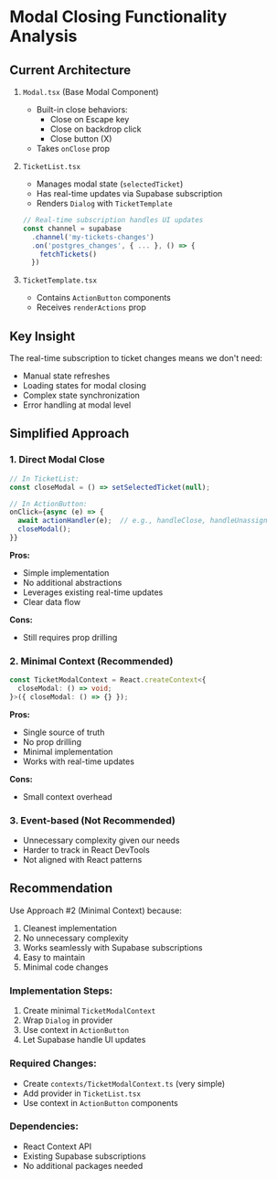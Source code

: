 # Modal Closing Functionality Analysis

## Current Architecture

1. `Modal.tsx` (Base Modal Component)
   - Built-in close behaviors:
     - Close on Escape key
     - Close on backdrop click
     - Close button (X)
   - Takes `onClose` prop

2. `TicketList.tsx`
   - Manages modal state (`selectedTicket`)
   - Has real-time updates via Supabase subscription
   - Renders `Dialog` with `TicketTemplate`
   ```typescript
   // Real-time subscription handles UI updates
   const channel = supabase
     .channel('my-tickets-changes')
     .on('postgres_changes', { ... }, () => {
       fetchTickets()
     })
   ```

3. `TicketTemplate.tsx`
   - Contains `ActionButton` components
   - Receives `renderActions` prop

## Key Insight
The real-time subscription to ticket changes means we don't need:
- Manual state refreshes
- Loading states for modal closing
- Complex state synchronization
- Error handling at modal level

## Simplified Approach

### 1. Direct Modal Close
```typescript
// In TicketList:
const closeModal = () => setSelectedTicket(null);

// In ActionButton:
onClick={async (e) => {
  await actionHandler(e);  // e.g., handleClose, handleUnassign
  closeModal();
}}
```

**Pros:**
- Simple implementation
- No additional abstractions
- Leverages existing real-time updates
- Clear data flow

**Cons:**
- Still requires prop drilling

### 2. Minimal Context (Recommended)
```typescript
const TicketModalContext = React.createContext<{
  closeModal: () => void;
}>({ closeModal: () => {} });
```

**Pros:**
- Single source of truth
- No prop drilling
- Minimal implementation
- Works with real-time updates

**Cons:**
- Small context overhead

### 3. Event-based (Not Recommended)
- Unnecessary complexity given our needs
- Harder to track in React DevTools
- Not aligned with React patterns

## Recommendation

Use Approach #2 (Minimal Context) because:
1. Cleanest implementation
2. No unnecessary complexity
3. Works seamlessly with Supabase subscriptions
4. Easy to maintain
5. Minimal code changes

### Implementation Steps:
1. Create minimal `TicketModalContext`
2. Wrap `Dialog` in provider
3. Use context in `ActionButton`
4. Let Supabase handle UI updates

### Required Changes:
- Create `contexts/TicketModalContext.ts` (very simple)
- Add provider in `TicketList.tsx`
- Use context in `ActionButton` components

### Dependencies:
- React Context API
- Existing Supabase subscriptions
- No additional packages needed 